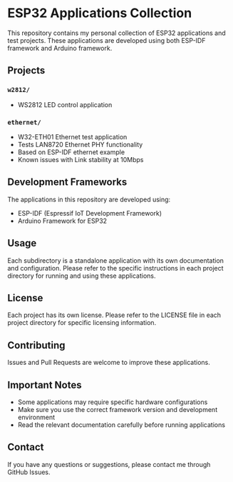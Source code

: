 # ESP32 Applications Collection

This repository contains my personal collection of ESP32 applications and test projects. These applications are developed using both ESP-IDF framework and Arduino framework.

## Projects

### `w2812/`
- WS2812 LED control application

### `ethernet/`
- W32-ETH01 Ethernet test application
- Tests LAN8720 Ethernet PHY functionality
- Based on ESP-IDF ethernet example
- Known issues with Link stability at 10Mbps

## Development Frameworks

The applications in this repository are developed using:

- ESP-IDF (Espressif IoT Development Framework)
- Arduino Framework for ESP32

## Usage

Each subdirectory is a standalone application with its own documentation and configuration. Please refer to the specific instructions in each project directory for running and using these applications.

## License

Each project has its own license. Please refer to the LICENSE file in each project directory for specific licensing information.

## Contributing

Issues and Pull Requests are welcome to improve these applications.

## Important Notes

- Some applications may require specific hardware configurations
- Make sure you use the correct framework version and development environment
- Read the relevant documentation carefully before running applications

## Contact

If you have any questions or suggestions, please contact me through GitHub Issues.
